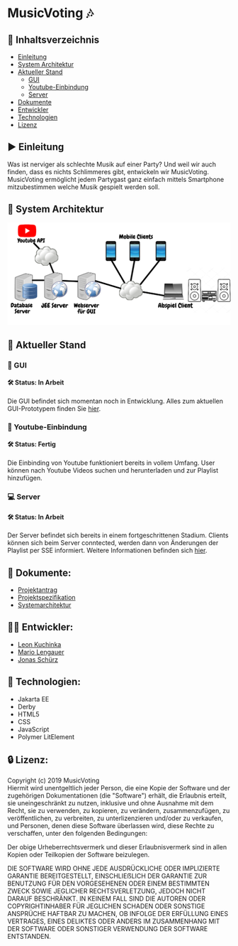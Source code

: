 # MusicVoting :notes:

## :bookmark_tabs: Inhaltsverzeichnis
- [Einleitung](#arrow_forward-einleitung)
- [System Architektur](#ferris_wheel-system-architektur)
- [Aktueller Stand](#hammer-aktueller-stand)
  - [GUI](#iphone-gui)
  - [Youtube-Einbindung](#musical_note-youtube-einbindung)
  - [Server](#computer-server)
- [Dokumente](#closed_book-dokumente)
- [Entwickler](#guardsman-entwickler)
- [Technologien](#wrench-technologien)
- [Lizenz](#lock-lizenz)

## :arrow_forward: Einleitung
Was ist nerviger als schlechte Musik auf einer Party? Und weil wir auch finden, dass es nichts Schlimmeres gibt, entwickeln wir MusicVoting. MusicVoting ermöglicht jedem Partygast ganz einfach mittels Smartphone mitzubestimmen welche Musik gespielt werden soll.


## :ferris_wheel: System Architektur
![sysarch](/img/systemarchitektur.png)

## :hammer: Aktueller Stand

### :iphone: GUI
#### 🛠 Status: In Arbeit
Die GUI befindet sich momentan noch in Entwicklung. Alles zum aktuellen GUI-Prototypem finden Sie [hier](/GUI_Prototype/my-app).

### :musical_note: Youtube-Einbindung
#### 🛠 Status: Fertig
Die Einbinding von Youtube funktioniert bereits in vollem Umfang. User können nach Youtube Videos suchen und herunterladen und zur Playlist hinzufügen.

### :computer: Server
#### 🛠 Status: In Arbeit
Der Server befindet sich bereits in einem fortgeschrittenen Stadium. Clients können sich beim Server conntected, werden dann von Änderungen der Playlist per SSE informiert. Weitere Informationen befinden sich [hier](/Server).

##  :closed_book: Dokumente:

- [Projektantrag](docs/Projektantrag.pdf)
- [Projektspezifikation](docs/projektspezifikation.md)
- [Systemarchitektur](/img/systemarchitektur.png)


## :guardsman: Entwickler:
- [Leon Kuchinka](https://github.com/leonkuchinka)
- [Mario Lengauer](https://github.com/lengauermario)
- [Jonas Schürz](https://github.com/jonasschuerz)

## :wrench: Technologien:

- Jakarta EE
- Derby
- HTML5
- CSS
- JavaScript
- Polymer LitElement


## :lock: Lizenz:

Copyright (c) 2019 MusicVoting </br>
Hiermit wird unentgeltlich jeder Person, die eine Kopie der Software und der zugehörigen Dokumentationen (die "Software") erhält, die Erlaubnis erteilt, sie uneingeschränkt zu nutzen, inklusive und ohne Ausnahme mit dem Recht, sie zu verwenden, zu kopieren, zu verändern, zusammenzufügen, zu veröffentlichen, zu verbreiten, zu unterlizenzieren und/oder zu verkaufen, und Personen, denen diese Software überlassen wird, diese Rechte zu verschaffen, unter den folgenden Bedingungen:

Der obige Urheberrechtsvermerk und dieser Erlaubnisvermerk sind in allen Kopien oder Teilkopien der Software beizulegen.

DIE SOFTWARE WIRD OHNE JEDE AUSDRÜCKLICHE ODER IMPLIZIERTE GARANTIE BEREITGESTELLT, EINSCHLIEẞLICH DER GARANTIE ZUR BENUTZUNG FÜR DEN VORGESEHENEN ODER EINEM BESTIMMTEN ZWECK SOWIE JEGLICHER RECHTSVERLETZUNG, JEDOCH NICHT DARAUF BESCHRÄNKT. IN KEINEM FALL SIND DIE AUTOREN ODER COPYRIGHTINHABER FÜR JEGLICHEN SCHADEN ODER SONSTIGE ANSPRÜCHE HAFTBAR ZU MACHEN, OB INFOLGE DER ERFÜLLUNG EINES VERTRAGES, EINES DELIKTES ODER ANDERS IM ZUSAMMENHANG MIT DER SOFTWARE ODER SONSTIGER VERWENDUNG DER SOFTWARE ENTSTANDEN.

